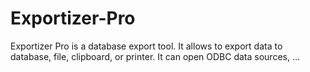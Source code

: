 # Exportizer-Pro
Exportizer Pro is a database export tool. It allows to export data to database, file, clipboard, or printer. It can open ODBC data sources, ...
